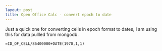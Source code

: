 ```yaml
---
layout: post
title: Open Office Calc - convert epoch to date
---
```


Just a quick one for converting cells in epoch format to dates, I am
using this for data pullled from mongodb.













    =ID_OF_CELL/86400000+DATE(1970,1,1)



 









